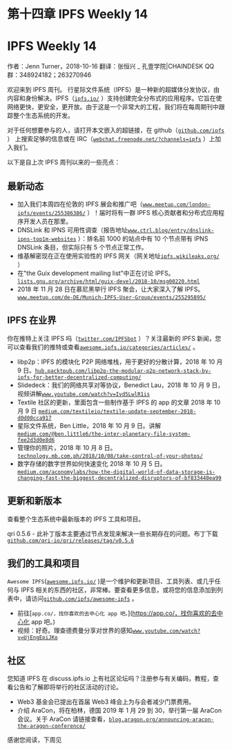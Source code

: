 # 第十四章 IPFS Weekly 14

# IPFS Weekly 14

作者：Jenn Turner，2018-10-16
翻译：张恒兴 _ 孔壹学院|CHAINDESK
QQ 群：348924182；263270946

欢迎来到 IPFS 周刊。
行星际文件系统（IPFS）是一种新的超媒体分发协议，由内容和身份解决。IPFS（[`ipfs.io/`](https://ipfs.io/) ）支持创建完全分布式的应用程序。它旨在使网络更快，更安全，更开放。由于这是一个非常大的工程，我们将在每周期刊中跟踪整个生态系统的开发。

对于任何想要参与的人，请打开本文嵌入的超链接，在 github（[`github.com/ipfs`](https://github.com/ipfs) ） 上搜索足够的信息或在 IRC（[`webchat.freenode.net/?channels=ipfs`](https://webchat.freenode.net/?channels=ipfs) ）上加入我们。

以下是自上次 IPFS 周刊以来的一些亮点：

## 最新动态

*   加入我们本周四在伦敦的 IPFS 展会和推广吧（[`www.meetup.com/london-ipfs/events/255386386/`](https://www.meetup.com/london-ipfs/events/255386386/) ）！届时将有一群 IPFS 核心贡献者和分布式应用程序开发人员在那里。
*   DNSLink 和 IPNS 可用性调查（报告地址[`www.ctrl.blog/entry/dnslink-ipns-top1m-websites`](https://www.ctrl.blog/entry/dnslink-ipns-top1m-websites) ）：排名前 1000 的站点中有 10 个节点带有 IPNS DNSLink 条目，但实际只有 5 个节点正常工作。
*   维基解密现在正在使用实验性的 IPFS 网关（网关地址[`ipfs.wikileaks.org/`](https://ipfs.wikileaks.org/) ）
*   在"the Guix development mailing list"中正在讨论 IPFS。[`lists.gnu.org/archive/html/guix-devel/2018-10/msg00220.html`](https://lists.gnu.org/archive/html/guix-devel/2018-10/msg00220.html)
*   2018 年 11 月 28 日在慕尼黑举行 IPFS 聚会，让大家深入了解 IPFS。[`www.meetup.com/de-DE/Munich-IPFS-User-Group/events/255295895/`](https://www.meetup.com/de-DE/Munich-IPFS-User-Group/events/255295895/)

## IPFS 在业界

你在推特上关注 IPFS 吗（[`twitter.com/IPFSbot`](https://twitter.com/IPFSbot) ）？关注最新的 IPFS 新闻，您可以查看我们的推特或查看[`awesome.ipfs.io/categories/articles/`](https://awesome.ipfs.io/categories/articles/) 。

*   libp2p：IPFS 的模块化 P2P 网络堆栈，用于更好的分散计算，2018 年 10 月 9 日。[`hub.packtpub.com/libp2p-the-modular-p2p-network-stack-by-ipfs-for-better-decentralized-computing/`](https://hub.packtpub.com/libp2p-the-modular-p2p-network-stack-by-ipfs-for-better-decentralized-computing/)
*   Slidedeck：我们的网络共享对等协议，Benedict Lau，2018 年 10 月 9 日，视频讲解[`www.youtube.com/watch?v=Ivd5LwlR1is`](https://www.youtube.com/watch?v=Ivd5LwlR1is)
*   Textile 社区的更新，里面包含一些制作基于 IPFS 的 app 的文章 2018 年 10 月 9 日
    [`medium.com/textileio/textile-update-september-2018-d0d00cca917`](https://medium.com/textileio/textile-update-september-2018-d0d00cca917)
*   星际文件系统，Ben Little，2018 年 10 月 9 日。讲解[`medium.com/@ben.little6/the-inter-planetary-file-system-fee2d3d0e8d6`](https://medium.com/@ben.little6/the-inter-planetary-file-system-fee2d3d0e8d6)
*   管理你的照片，2018 年 10 月 8 日。[`technology.mb.com.ph/2018/10/08/take-control-of-your-photos/`](https://technology.mb.com.ph/2018/10/08/take-control-of-your-photos/)
*   数字存储的数字世界如何快速变化 2018 年 10 月 5 日。[`medium.com/aconomylabs/how-the-digital-world-of-data-storage-is-changing-fast-the-biggest-decentralized-disruptors-of-bf833440ea99`](https://medium.com/aconomylabs/how-the-digital-world-of-data-storage-is-changing-fast-the-biggest-decentralized-disruptors-of-bf833440ea99)

## 更新和新版本

查看整个生态系统中最新版本的 IPFS 工具和项目。

qri 0.5.6 - 此补丁版本主要通过节点发现来解决一些长期存在的问题。布丁下载[`github.com/qri-io/qri/releases/tag/v0.5.6`](https://github.com/qri-io/qri/releases/tag/v0.5.6)

## 我们的工具和项目

`Awesome IPFS`([`awesome.ipfs.io/`](https://awesome.ipfs.io/) )是一个维护和更新项目、工具列表、或几乎任何与 IPFS 相关的东西的社区，非常棒。要查看更多信息，或将您的信息添加到列表中，请访问[`github.com/ipfs/awesome-ipfs`](https://github.com/ipfs/awesome-ipfs) 。

*   前往[`app.co/，找你喜欢的去中心化 app 吧。`](https://app.co/，找你喜欢的去中心化 app 吧。)
*   视频：好奇。理查德费曼分享对世界的感知[`www.youtube.com/watch?v=UjEngEpiJKo`](https://www.youtube.com/watch?v=UjEngEpiJKo)

## 社区

您知道 IPFS 在 discuss.ipfs.io 上有社区论坛吗？注册参与有关编码，教程，查看公告和了解即将举行的社区活动的讨论。

*   Web3 基金会已提出在首届 Web3 峰会上为与会者减少门票费用。
*   介绍 AraCon，将在柏林，德国 2019 年 1 月 29 到 30，举行第一届 AraCon 会议。关于 AraCon 请链接查看，[`blog.aragon.org/announcing-aracon-the-aragon-conference/`](https://blog.aragon.org/announcing-aracon-the-aragon-conference/)

感谢您阅读，下周见